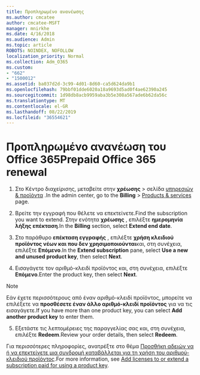 ```yaml
---
title: Προπληρωμένο ανανέωσης
ms.author: cmcatee
author: cmcatee-MSFT
manager: mnirkhe
ms.date: 4/16/2018
ms.audience: Admin
ms.topic: article
ROBOTS: NOINDEX, NOFOLLOW
localization_priority: Normal
ms.collection: Adm_O365
ms.custom:
- "662"
- "1500012"
ms.assetid: ba037d2d-3c99-4d01-8d60-ca5d624da9b1
ms.openlocfilehash: 79bbf01dde6020a18a9693d5ad0f4ae62390a245
ms.sourcegitcommit: 1d98db8acb9959aba3b5e308a567ade6b62da56c
ms.translationtype: MT
ms.contentlocale: el-GR
ms.lasthandoff: 08/22/2019
ms.locfileid: "36554621"
---
```

# <a name="prepaid-office-365-renewal"></a><span data-ttu-id="31544-102">Προπληρωμένο ανανέωση του Office 365</span><span class="sxs-lookup"><span data-stu-id="31544-102">Prepaid Office 365 renewal</span></span>

1. <span data-ttu-id="31544-103">Στο Κέντρο διαχείρισης, μεταβείτε στην **χρέωσης** \> σελίδα [υπηρεσιών & προϊόντα](https://go.microsoft.com/fwlink/p/?linkid=842054) .</span><span class="sxs-lookup"><span data-stu-id="31544-103">In the admin center, go to the **Billing** \> [Products & services](https://go.microsoft.com/fwlink/p/?linkid=842054) page.</span></span>

2. <span data-ttu-id="31544-104">Βρείτε την εγγραφή που θέλετε να επεκτείνετε.</span><span class="sxs-lookup"><span data-stu-id="31544-104">Find the subscription you want to extend.</span></span> <span data-ttu-id="31544-105">Στην ενότητα **χρέωσης** , επιλέξτε **ημερομηνία λήξης επέκταση**.</span><span class="sxs-lookup"><span data-stu-id="31544-105">In the **Billing** section, select **Extend end date**.</span></span>

3. <span data-ttu-id="31544-106">Στο παράθυρο **επέκταση εγγραφής** , επιλέξτε **χρήση κλειδιού προϊόντος νέων και που δεν χρησιμοποιούνται**και, στη συνέχεια, επιλέξτε **Επόμενο**.</span><span class="sxs-lookup"><span data-stu-id="31544-106">In the **Extend subscription** pane, select **Use a new and unused product key**, then select **Next**.</span></span>

4. <span data-ttu-id="31544-107">Εισαγάγετε τον αριθμό-κλειδί προϊόντος και, στη συνέχεια, επιλέξτε **Επόμενο**.</span><span class="sxs-lookup"><span data-stu-id="31544-107">Enter the product key, then select **Next**.</span></span>

> [!NOTE]
> <span data-ttu-id="31544-108">Εάν έχετε περισσότερους από έναν αριθμό-κλειδί προϊόντος, μπορείτε να επιλέξετε να **προσθέσετε έναν άλλο αριθμό-κλειδί προϊόντος** για να τις εισαγάγετε.</span><span class="sxs-lookup"><span data-stu-id="31544-108">If you have more than one product key, you can select **Add another product key** to enter them.</span></span>

5. <span data-ttu-id="31544-109">Εξετάστε τις λεπτομέρειες της παραγγελίας σας και, στη συνέχεια, επιλέξτε **Redeem**.</span><span class="sxs-lookup"><span data-stu-id="31544-109">Review your order details, then select **Redeem**.</span></span>

<span data-ttu-id="31544-110">Για περισσότερες πληροφορίες, ανατρέξτε στο θέμα [Προσθήκη αδειών να ή να επεκτείνετε μια συνδρομή καταβάλλεται για τη χρήση του αριθμού-κλειδιού προϊόντος](https://docs.microsoft.com/office365/admin/misc/add-licenses-using-product-key).</span><span class="sxs-lookup"><span data-stu-id="31544-110">For more information, see [Add licenses to or extend a subscription paid for using a product key](https://docs.microsoft.com/office365/admin/misc/add-licenses-using-product-key).</span></span>